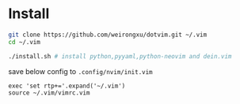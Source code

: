 # Install
```sh
git clone https://github.com/weirongxu/dotvim.git ~/.vim
cd ~/.vim

./install.sh # install python,pyyaml,python-neovim and dein.vim
```

save below config to `.config/nvim/init.vim`
```
exec 'set rtp+='.expand('~/.vim')
source ~/.vim/vimrc.vim
```

